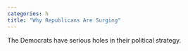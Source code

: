 ```yaml
---
categories: h
title: "Why Republicans Are Surging"
---
```

The Democrats have serious holes in their political strategy.